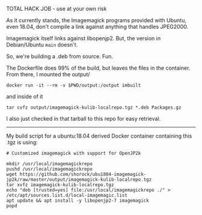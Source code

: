 TOTAL HACK JOB - use at your own risk

As it currently stands, the Imagemagick programs provided with Ubuntu, even 18.04, don't compile a link against anything that handles JPEG2000.

Imagemagick itself links against libopenjp2. But, the version in Debian/Ubuntu `main` doesn't.

So, we're building a .deb from source.  Fun.

The Dockerfile does 99% of the build, but leaves the files in the container.  From there, I mounted the output/

`docker run -it --rm -v $PWD/output:/output imbuilt`

and inside of it

`tar cvfz output/imagemagick-kulib-localrepo.tgz *.deb Packages.gz`

I also just checked in that tarball to this repo for easy retrieval.

---

My build script for a ubuntu:18.04 derived Docker container containing this .tgz is using:

```
# Customized imagemagick with support for OpenJP2k

mkdir /usr/local/imagemagickrepo
pushd /usr/local/imagemagickrepo
wget https://github.com/shorock/ubu1804-imagemagick-jp2k/raw/master/output/imagemagick-kulib-localrepo.tgz
tar xvfz imagemagick-kulib-localrepo.tgz
echo "deb [trusted=yes] file:/usr/local/imagemagickrepo ./" > /etc/apt/sources.list.d/local-imagemagic.list
apt update && apt install -y libopenjp2-7 imagemagick
popd
```
